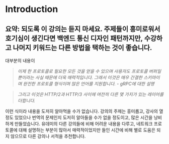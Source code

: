 # Introduction

## 요약: 되도록 이 강의는 듣지 마세요. 주제들이 흥미로워서 호기심이 생긴다면 백엔드 통신 디자인 패턴까지만, 수강하고 나머지 키워드는 다른 방법을 택하는 것이 좋습니다.

대부분의 내용이 

> *이제 한 프로토콜로 필요한 모든 것을 얻을 수 있으며 사용자도 프로토콜 버퍼일  뿐이라는 사실 때문에 더욱 매력적입니다. 그래서 이것은 매우 간결한 스키마이며 완전한 프로토콜 형식이며 많은 언어를 지원합니다. - gRPC에 대한 설명*
> 

> *그리고 이것은 HTTP/2과 HTTP/3 사이에 여전히 다른 몇 가지가 있는 레이어를 더합니다.*
> 

이런 식이라 내용을 도저히 알아먹을 수가 없습니다. 강의의 주제는 흥미롭고, 강사의 열정도 있었으나 번역의 문제인지 도저히 알아들을 수가 없을 정도이고, 많은 시간을 낭비하게 만들었습니다. 
유데미의 다른 강의들에 비해 어려운 내용을 다루고, 네트워크 프로토콜에 대해 설명하는 부분이 많아서 매력적이었지만 들인 시간에 비해 별로 도움은 되지 않으므로 다른 강의나 서적을 추천합니다.